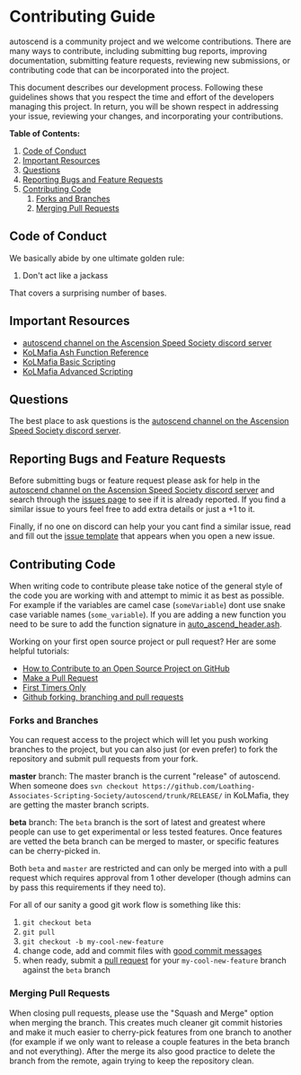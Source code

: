 # Contributing Guide

autoscend is a community project and we welcome contributions. There are many ways to contribute, including submitting bug reports, improving documentation, submitting feature requests, reviewing new submissions, or contributing code that can be incorporated into the project.

This document describes our development process. Following these guidelines shows that you respect the time and effort of the developers managing this project. In return, you will be shown respect in addressing your issue, reviewing your changes, and incorporating your contributions.

**Table of Contents:**

1. [Code of Conduct](#code-of-conduct)
2. [Important Resources](#important-resources)
3. [Questions](#questions)
4. [Reporting Bugs and Feature Requests](#reporting-bugs-and-feature-requests)
5. [Contributing Code](#contributing-code)
	1. [Forks and Branches](#forks-and-branches)
	2. [Merging Pull Requests](#merging-pull-requests)


## Code of Conduct

We basically abide by one ultimate golden rule:

1. Don't act like a jackass

That covers a surprising number of bases.

## Important Resources

* [autoscend channel on the Ascension Speed Society discord server](https://discord.gg/96xZxv3)
* [KoLMafia Ash Function Reference](https://wiki.kolmafia.us/index.php?title=Ash_Functions)
* [KoLMafia Basic Scripting](http://kolmafia.sourceforge.net/scripting.html)
* [KoLMafia Advanced Scripting](http://kolmafia.sourceforge.net/advanced.html)

## Questions

The best place to ask questions is the [autoscend channel on the Ascension Speed Society discord server](https://discord.gg/96xZxv3).

## Reporting Bugs and Feature Requests

Before submitting bugs or feature request please ask for help in the [autoscend channel on the Ascension Speed Society discord server](https://discord.gg/96xZxv3) and search through the [issues page](https://github.com/Loathing-Associates-Scripting-Society/autoscend/issues) to see if it is already reported. If you find a similar issue to yours feel free to add extra details or just a +1 to it.

Finally, if no one on discord can help your you cant find a similar issue, read and fill out the [issue template](./ISSUE_TEMPLATE.md) that appears when you open a new issue.

## Contributing Code

When writing code to contribute please take notice of the general style of the code you are working with and attempt to mimic it as best as possible. For example if the variables are camel case (`someVariable`) dont use snake case variable names (`some_variable`). If you are adding a new function you need to be sure to add the function signature in [auto_ascend_header.ash](../RELEASE/scripts/auto_ascend/auto_ascend_header.ash).

Working on your first open source project or pull request? Her are some helpful tutorials:

* [How to Contribute to an Open Source Project on GitHub][1]
* [Make a Pull Request][2]
* [First Timers Only][3]
* [Github forking, branching and pull requests][4]

### Forks and Branches
You can request access to the project which will let you push working branches to the project, but you can also just (or even prefer) to fork the repository and submit pull requests from your fork.

**master** branch:
The master branch is the current "release" of autoscend. When someone does `svn checkout https://github.com/Loathing-Associates-Scripting-Society/autoscend/trunk/RELEASE/` in KoLMafia, they are getting the master branch scripts.

**beta** branch:
The `beta` branch is the sort of latest and greatest where people can use to get experimental or less tested features. Once features are vetted the beta branch can be merged to master, or specific features can be cherry-picked in.

Both `beta` and `master` are restricted and can only be merged into with a pull request which requires approval from 1 other developer (though admins can by pass this requirements if they need to).

For all of our sanity a good git work flow is something like this:
1. `git checkout beta`
2. `git pull`
3. `git checkout -b my-cool-new-feature`
4. change code, add and commit files with [good commit messages][5]
5. when ready, submit a [pull request](https://github.com/Loathing-Associates-Scripting-Society/autoscend/compare/beta...Loathing-Associates-Scripting-Society:master) for your `my-cool-new-feature` branch against the `beta` branch

### Merging Pull Requests
When closing pull requests, please use the "Squash and Merge" option when merging the branch. This creates much cleaner git commit histories and make it much easier to cherry-pick features from one branch to another (for example if we only want to release a couple features in the beta branch and not everything). After the merge its also good practice to delete the branch from the remote, again trying to keep the repository clean.

[1]: https://egghead.io/series/how-to-contribute-to-an-open-source-project-on-github
[2]: http://makeapullrequest.com/
[3]: http://www.firsttimersonly.com
[4]: https://gist.github.com/Chaser324/ce0505fbed06b947d962
[5]: http://tbaggery.com/2008/04/19/a-note-about-git-commit-messages.html
